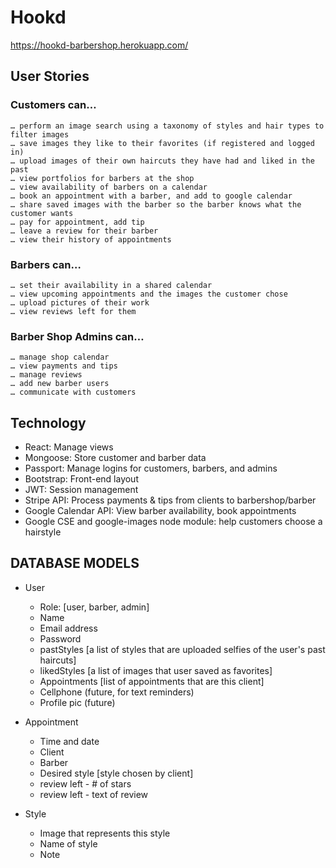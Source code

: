# Hookd

https://hookd-barbershop.herokuapp.com/

## User Stories
### Customers can…
	… perform an image search using a taxonomy of styles and hair types to filter images
	… save images they like to their favorites (if registered and logged in)
	… upload images of their own haircuts they have had and liked in the past
	… view portfolios for barbers at the shop
	… view availability of barbers on a calendar
	… book an appointment with a barber, and add to google calendar
	… share saved images with the barber so the barber knows what the customer wants
	… pay for appointment, add tip
	… leave a review for their barber
	… view their history of appointments

### Barbers can…
	… set their availability in a shared calendar
	… view upcoming appointments and the images the customer chose
	… upload pictures of their work 
	… view reviews left for them

### Barber Shop Admins can…
	… manage shop calendar
	… view payments and tips
	… manage reviews
	… add new barber users
	… communicate with customers


## Technology
* React: Manage views
* Mongoose: Store customer and barber data
* Passport: Manage logins for customers, barbers, and admins
* Bootstrap: Front-end layout
* JWT: Session management
* Stripe API: Process payments & tips from clients to barbershop/barber
* Google Calendar API: View barber availability, book appointments
* Google CSE and google-images node module: help customers choose a hairstyle

## DATABASE MODELS
* User
    * Role: [user, barber, admin]
    * Name
    * Email address
    * Password
    * pastStyles [a list of styles that are uploaded selfies of the user's past haircuts]
    * likedStyles [a list of images that user saved as favorites]
    * Appointments [list of appointments that are this client]
    * Cellphone (future, for text reminders)
    * Profile pic (future)

* Appointment
    * Time and date
    * Client
    * Barber
    * Desired style [style chosen by client]
    * review left - # of stars
    * review left - text of review

* Style
    * Image that represents this style
    * Name of style
    * Note